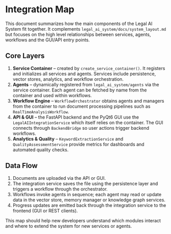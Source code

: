 # Integration Map

This document summarizes how the main components of the Legal AI System fit together.
It complements `legal_ai_system/docs/system_layout.md` but focuses on the high level
relationships between services, agents, workflows and the GUI/API entry points.

## Core Layers

1. **Service Container** – created by `create_service_container()`.
   It registers and initializes all services and agents.  Services include
   persistence, vector stores, analytics, and workflow orchestration.
2. **Agents** – dynamically registered from `legal_ai_system/agents` via
   the service container.  Each agent can be fetched by name from the container
   and used within workflows.
3. **Workflow Engine** – `WorkflowOrchestrator` obtains agents and managers
   from the container to run document processing pipelines such as
   `RealTimeAnalysisWorkflow`.
4. **API & GUI** – the FastAPI backend and the PyQt6 GUI use the
   `LegalAIIntegrationService` which itself relies on the container.  The
   GUI connects through `BackendBridge` so user actions trigger backend workflows.
5. **Analytics & Quality** – `KeywordExtractionService` and
   `QualityAssessmentService` provide metrics for dashboards and automated
   quality checks.

## Data Flow

1. Documents are uploaded via the API or GUI.
2. The integration service saves the file using the persistence layer and
   triggers a workflow through the orchestrator.
3. Workflows invoke agents in sequence; each agent may read or update
   data in the vector store, memory manager or knowledge graph services.
4. Progress updates are emitted back through the integration service to
   the frontend (GUI or REST clients).

This map should help new developers understand which modules interact and
where to extend the system for new services or agents.
